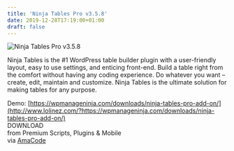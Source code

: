 ```yaml
---
title: 'Ninja Tables Pro v3.5.8'
date: 2019-12-28T17:19:00+01:00
draft: false
---
```


![Ninja Tables Pro v3.5.8](http://www.codelist.cc/uploads/posts/2019-04/1554569387_ninjatablespro.jpg "Ninja Tables Pro v3.5.8")  
  
Ninja Tables is the #1 WordPress table builder plugin with a user-friendly layout, easy to use settings, and enticing front-end. Build a table right from the comfort without having any coding experience. Do whatever you want – create, edit, maintain and customize. Ninja Tables is the ultimate solution for making tables for any purpose.  
  
Demo: [https://wpmanageninja.com/downloads/ninja-tables-pro-add-on/](http://www.lolinez.com/?https://wpmanageninja.com/downloads/ninja-tables-pro-add-on/)  
DOWNLOAD  
from Premium Scripts, Plugins & Mobile  
via [AmaCode](https://amazcode.ooo)